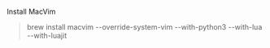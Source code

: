 Install MacVim

> brew install macvim --override-system-vim --with-python3 --with-lua --with-luajit
